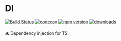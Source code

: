 # DI

[![Build Status](https://travis-ci.com/SudoDotDog/DI.svg?branch=master)](https://travis-ci.com/SudoDotDog/DI)
[![codecov](https://codecov.io/gh/SudoDotDog/DI/branch/master/graph/badge.svg)](https://codecov.io/gh/SudoDotDog/DI)
[![npm version](https://badge.fury.io/js/%40sudoo%2Fdi.svg)](https://www.npmjs.com/package/@sudoo/di)
[![downloads](https://img.shields.io/npm/dm/@sudoo/di.svg)](https://www.npmjs.com/package/@sudoo/di)

:tent: Dependency injection for TS
